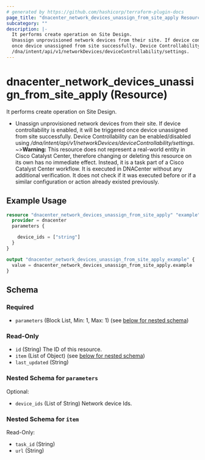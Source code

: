 ```yaml
---
# generated by https://github.com/hashicorp/terraform-plugin-docs
page_title: "dnacenter_network_devices_unassign_from_site_apply Resource - terraform-provider-dnacenter"
subcategory: ""
description: |-
  It performs create operation on Site Design.
  Unassign unprovisioned network devices from their site. If device controllability is enabled, it will be triggered
  once device unassigned from site successfully. Device Controllability can be enabled/disabled using
  /dna/intent/api/v1/networkDevices/deviceControllability/settings.
---
```


# dnacenter_network_devices_unassign_from_site_apply (Resource)

It performs create operation on Site Design.

- Unassign unprovisioned network devices from their site. If device controllability is enabled, it will be triggered
once device unassigned from site successfully. Device Controllability can be enabled/disabled using
*/dna/intent/api/v1/networkDevices/deviceControllability/settings*.
~>**Warning:**
This resource does not represent a real-world entity in Cisco Catalyst Center, therefore changing or deleting this resource on its own has no immediate effect.
Instead, it is a task part of a Cisco Catalyst Center workflow. It is executed in DNACenter without any additional verification. It does not check if it was executed before or if a similar configuration or action already existed previously.

## Example Usage

```terraform
resource "dnacenter_network_devices_unassign_from_site_apply" "example" {
  provider = dnacenter
  parameters {

    device_ids = ["string"]
  }
}

output "dnacenter_network_devices_unassign_from_site_apply_example" {
  value = dnacenter_network_devices_unassign_from_site_apply.example
}
```

<!-- schema generated by tfplugindocs -->
## Schema

### Required

- `parameters` (Block List, Min: 1, Max: 1) (see [below for nested schema](#nestedblock--parameters))

### Read-Only

- `id` (String) The ID of this resource.
- `item` (List of Object) (see [below for nested schema](#nestedatt--item))
- `last_updated` (String)

<a id="nestedblock--parameters"></a>
### Nested Schema for `parameters`

Optional:

- `device_ids` (List of String) Network device Ids.


<a id="nestedatt--item"></a>
### Nested Schema for `item`

Read-Only:

- `task_id` (String)
- `url` (String)
